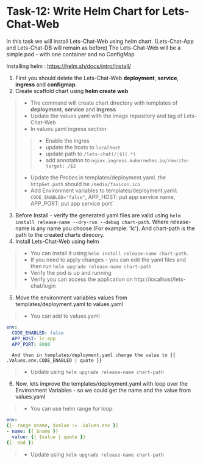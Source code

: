 # Task-12: Write Helm Chart for Lets-Chat-Web

In this task we will install Lets-Chat-Web using helm chart. (Lets-Chat-App and Lets-Chat-DB will remain as before)
The Lets-Chat-Web will be a simple pod - with one container and no ConfigMap

Installing helm : https://helm.sh/docs/intro/install/

1. First you should delete the Lets-Chat-Web **deployment**, **service**, **ingress** and **configmap**.
2. Create scaffold chart using **helm create web**
  > * The command will create chart directory with templates of **deployment**, **service** and **ingress**
  > * Update the values.yaml with the image repository and tag of Lets-Chat-Web
  > * In values.yaml ingress section:
  >> * Enable the ingres
  >> * update the hosts to `localhost`
  >> * update path to `/lets-chat(/|$)(.*)`
  >> * add annotation to `nginx.ingress.kubernetes.io/rewrite-target: /$2`
  > * Update the Probes in templates/deployment.yaml. the `httpGet.path` should be `/media/favicon.ico`
  > * Add Environment variables to templates/deployment.yaml: `CODE_ENABLED="false"`, APP_HOST: put app service name, APP_PORT: put app service port`
3. Before Install - verify the generated yaml files are valid using `helm install release-name --dry-run --debug chart-path`. Where release-name is any name you choose (For example: 'lc'). And chart-path is the path to the created charts direcory.
4. Install Lets-Chat-Web using helm
  > * You can install it using `helm install release-name chart-path`. 
  > * If you need to apply changes - you can edit the yaml files and then run `helm upgrade release-name chart-path`
  > * Verify the pod is up and running
  > * Verify you can access the application on http://localhost/lets-chat/login
5. Move the environment variables values from templates/deployment.yaml to values.yaml
  > * You can add to values.yaml
```yaml
env: 
  CODE_ENABLED: false
  APP_HOST: lc-app
  APP_PORT: 8080
```
      And then in templates/deployment.yaml change the value to {{ .Values.env.CODE_ENABLED | quote }}
  > * Update using `helm upgrade release-name chart-path`
6. Now, lets improve the templates/deployment.yaml with loop over the Environment Variables - so we could get the name and the value from values.yaml
  > * You can use helm range for loop:
```yaml
env:
{{- range $name, $value := .Values.env }}
- name: {{ $name }}
  value: {{ $value | quote }}
{{- end }}
```
  > * Update using `helm upgrade release-name chart-path`

 

